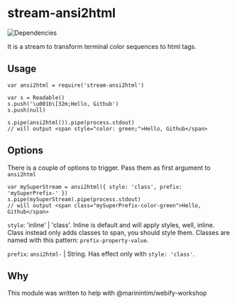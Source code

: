 stream-ansi2html
========

![Dependencies](https://david-dm.org/marinintim/ansi2html.svg)

It is a stream to transform terminal color sequences to html tags.

## Usage
```
var ansi2html = require('stream-ansi2html')

var s = Readable()
s.push('\u001b\[32m;Hello, Github')
s.push(null)

s.pipe(ansi2html()).pipe(process.stdout)
// will output <span style="color: green;">Hello, Github</span>
```

## Options

There is a couple of options to trigger. Pass them as first argument to `ansi2html`

```
var mySuperStream = ansi2html({ style: 'class', prefix: 'mySuperPrefix-' })
s.pipe(mySuperStream).pipe(process.stdout)
// will output <span class="mySuperPrefix-color-green">Hello, Github</span>
```

`style`: 'inline' | 'class'. Inline is default and will apply styles, well, inline.
Class instead only adds classes to span, you should style them. Classes are named
with this pattern: `prefix-property-value`.

`prefix`: `ansi2html-` | String. Has effect only with `style: 'class'`.


## Why

This module was written to help with @marinintim/webify-workshop

